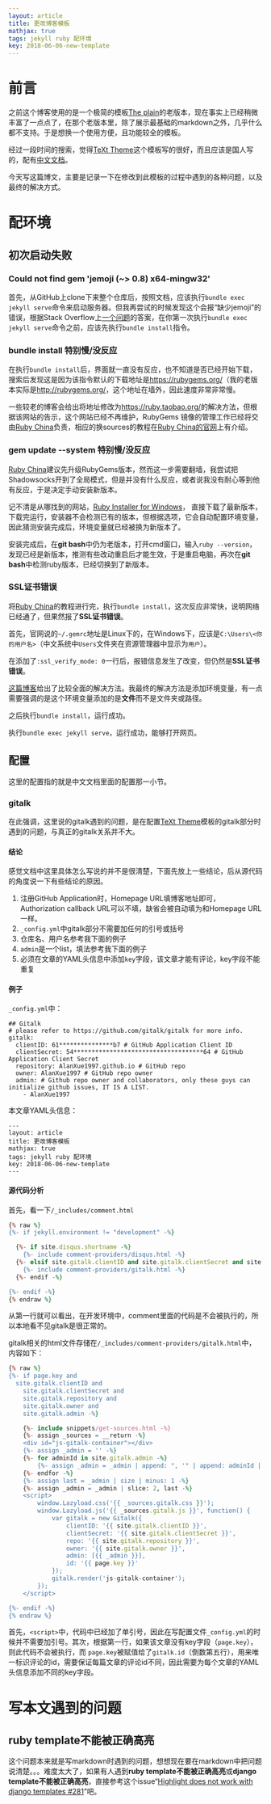 ```yaml
---
layout: article
title: 更改博客模板
mathjax: true
tags: jekyll ruby 配环境
key: 2018-06-06-new-template
---
```


# 前言

之前这个博客使用的是一个极简的模板[The plain](https://heiswayi.nrird.com/the-plain/)的老版本，现在事实上已经稍微丰富了一点点了，在那个老版本里，除了展示最基础的markdown之外，几乎什么都不支持。于是想换一个使用方便，且功能较全的模板。

经过一段时间的搜索，觉得[TeXt Theme](https://tianqi.name/jekyll-TeXt-theme/)这个模板写的很好，而且应该是国人写的，配有[中文文档](https://tianqi.name/jekyll-TeXt-theme/docs/zh/quick-start)。


今天写这篇博文，主要是记录一下在修改到此模板的过程中遇到的各种问题，以及最终的解决方式。

<!--more-->

# 配环境

## 初次启动失败

### Could not find gem 'jemoji (~> 0.8) x64-mingw32'

首先，从GitHub上clone下来整个仓库后，按照文档，应该执行`bundle exec jekyll serve`命令来启动服务器。但我再尝试的时候发现这个会报“缺少jemoji”的错误，根据Stack Overflow上[一个问题](https://stackoverflow.com/questions/45301378/bundler-could-not-find-compatible-versions-for-gem-jemoji-when-bundle-exec-j)的答案，在你第一次执行`bundle exec jekyll serve`命令之前，应该先执行`bundle install`指令。

### bundle install 特别慢/没反应

在执行`bundle install`后，界面就一直没有反应，也不知道是否已经开始下载，搜索后发现这是因为该指令默认的下载地址是<https://rubygems.org/>（我的老版本实际是<http://rubygems.org/>，这个地址在墙外，因此速度非常非常慢。

一些较老的博客会给出将地址修改为<https://ruby.taobao.org/>的解决方法，但根据该网站的告示，这个网站已经不再维护，RubyGems 镜像的管理工作已经将交由[Ruby China](https://gems.ruby-china.org/)负责，相应的换sources的教程在[Ruby China的官网](https://gems.ruby-china.org/)上有介绍。

### gem update --system 特别慢/没反应

[Ruby China](https://gems.ruby-china.org/)建议先升级RubyGems版本，然而这一步需要翻墙，我尝试把Shadowsocks开到了全局模式，但是并没有什么反应，或者说我没有耐心等到他有反应，于是决定手动安装新版本。

记不清是从哪找到的网站，[Ruby Installer for Windows](https://rubyinstaller.org/downloads/)， 直接下载了最新版本，下载完运行，安装器不会检测已有的版本，但根据选项，它会自动配置环境变量，因此猜测安装完成后，环境变量就已经被换为新版本了。

安装完成后，在**git bash**中仍为老版本，打开cmd窗口，输入`ruby --version`，发现已经是新版本，推测有些改动重启后才能生效，于是重启电脑，再次在**git bash**中检测ruby版本，已经切换到了新版本。

### SSL证书错误

将[Ruby China](https://gems.ruby-china.org/)的教程进行完，执行`bundle install`，这次反应非常快，说明网络已经通了，但果然报了**SSL证书错误**。

首先，官网说的`~/.gemrc`地址是Linux下的，在Windows下，应该是`C:\Users\<你的用户名>`（中文系统中`Users`文件夹在资源管理器中显示为`用户`）。

在添加了`:ssl_verify_mode: 0`一行后，报错信息发生了改变，但仍然是**SSL证书错误**。

[这篇博客](https://blog.csdn.net/ailurus_fulgens/article/details/54287621)给出了比较全面的解决方法。我最终的解决方法是添加环境变量，有一点需要强调的是这个环境变量添加的是**文件**而不是文件夹或路径。

之后执行`bundle install`，运行成功。

执行`bundle exec jekyll serve`，运行成功，能够打开网页。

## 配置

这里的配置指的就是中文文档里面的配置那一小节。

### gitalk

在此强调，这里说的gitalk遇到的问题，是在配置[TeXt Theme](https://tianqi.name/jekyll-TeXt-theme/)模板的gitalk部分时遇到的问题，与真正的gitalk关系并不大。

#### 结论

感觉文档中这里具体怎么写说的并不是很清楚，下面先放上一些结论，后从源代码的角度说一下有些结论的原因。

1. 注册GitHub Application时，Homepage URL填博客地址即可，Authorization callback URL可以不填，缺省会被自动填为和Homepage URL一样。
2. `_config.yml`中gitalk部分不需要加任何的引号或括号
3. 仓库名、用户名参考我下面的例子
4. `admin`是一个list，填法参考我下面的例子
4. 必须在文章的YAML头信息中添加`key`字段，该文章才能有评论，key字段不能重复

#### 例子

`_config.yml`中：

```
## Gitalk
# please refer to https://github.com/gitalk/gitalk for more info.
gitalk:
  clientID: 61***************b7 # GitHub Application Client ID
  clientSecret: 54************************************64 # GitHub Application Client Secret
  repository: AlanXue1997.github.io # GitHub repo
  owner: AlanXue1997 # GitHub repo owner
  admin: # Github repo owner and collaborators, only these guys can initialize github issues, IT IS A LIST.
    - AlanXue1997
```

本文章YAML头信息：

```
---
layout: article
title: 更改博客模板
mathjax: true
tags: jekyll ruby 配环境
key: 2018-06-06-new-template
---
```

#### 源代码分析

首先，看一下`/_includes/comment.html`

```rhtml
{% raw %}
{%- if jekyll.environment != "development" -%}

  {%- if site.disqus.shortname -%}
    {%- include comment-providers/disqus.html -%}
  {%- elsif site.gitalk.clientID and site.gitalk.clientSecret and site.gitalk.repository and site.gitalk.owner and site.gitalk.admin -%}
    {%- include comment-providers/gitalk.html -%}
  {%- endif -%}

{%- endif -%}
{% endraw %}
```

从第一行就可以看出，在开发环境中，comment里面的代码是不会被执行的，所以本地看不见gitalk是很正常的。

gitalk相关的html文件存储在`/_includes/comment-providers/gitalk.html`中，内容如下：

```rhtml
{% raw %}
{%- if page.key and
  site.gitalk.clientID and
	site.gitalk.clientSecret and
	site.gitalk.repository and
	site.gitalk.owner and
	site.gitalk.admin -%}

	{%- include snippets/get-sources.html -%}
	{%- assign _sources = __return -%}
	<div id="js-gitalk-container"></div>
	{%- assign _admin = '' -%}
	{%- for adminId in site.gitalk.admin -%}
		{%- assign _admin = _admin | append: ", '" | append: adminId | append: "'" -%}
	{%- endfor -%}
	{%- assign last = _admin | size | minus: 1 -%}
	{%- assign _admin = _admin | slice: 2, last -%}
	<script>
		window.Lazyload.css('{{ _sources.gitalk.css }}');
		window.Lazyload.js('{{ _sources.gitalk.js }}', function() {
			var gitalk = new Gitalk({
				clientID: '{{ site.gitalk.clientID }}',
				clientSecret: '{{ site.gitalk.clientSecret }}',
				repo: '{{ site.gitalk.repository }}',
				owner: '{{ site.gitalk.owner }}',
				admin: [{{ _admin }}],
				id: '{{ page.key }}'
			});
			gitalk.render('js-gitalk-container');
		});
	</script>

{%- endif -%}
{% endraw %}
```

首先，`<script>`中，代码中已经加了单引号，因此在写配置文件`_config.yml`的时候并不需要加引号。其次，根据第一行，如果该文章没有key字段（`page.key`），则此代码不会被执行，而 `page.key`被赋值给了`gitalk.id`（倒数第五行），用来唯一标识评论的id，需要保证每篇文章的评论id不同，因此需要为每个文章的YAML头信息添加不同的key字段。

# 写本文遇到的问题

## ruby template不能被正确高亮

这个问题本来就是写markdown时遇到的问题，想想现在要在markdown中把问题说清楚。。。难度太大了，如果有人遇到**ruby template不能被正确高亮**或**django template不能被正确高亮**，直接参考这个issue“[Highlight does not work with django templates #281](https://github.com/jekyll/jekyll/issues/281)”吧。